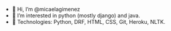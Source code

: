 - 👋 Hi, I’m @micaelagimenez
- 👀 I’m interested in python (mostly django) and java.
- 🌱 Technologies: Python, DRF, HTML, CSS, Git, Heroku, NLTK.


<!---
micaelagimenez/micaelagimenez is a ✨ special ✨ repository because its `README.md` (this file) appears on your GitHub profile.
You can click the Preview link to take a look at your changes.
--->
